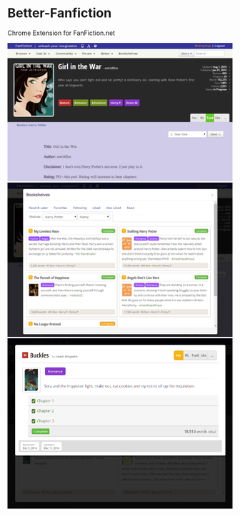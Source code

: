 # Better-Fanfiction
Chrome Extension for FanFiction.net


<img src="https://github.com/SirCxyrtyx/Better-Fanfiction/raw/master/Story.PNG">

<img src="https://github.com/SirCxyrtyx/Better-Fanfiction/raw/master/Shelves.PNG">

<img src="https://raw.githubusercontent.com/SirCxyrtyx/Better-Fanfiction/master/StoryLanding.PNG">
